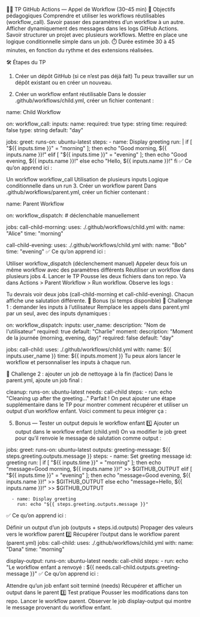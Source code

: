 🧑‍💻 TP GitHub Actions — Appel de Workflow (30–45 min)
🎯 Objectifs pédagogiques
Comprendre et utiliser les workflows réutilisables (workflow_call).
Savoir passer des paramètres d’un workflow à un autre.
Afficher dynamiquement des messages dans les logs GitHub Actions.
Savoir structurer un projet avec plusieurs workflows.
Mettre en place une logique conditionnelle simple dans un job.
⏱️ Durée estimée
30 à 45 minutes, en fonction du rythme et des extensions réalisées.

🛠️ Étapes du TP
1. Créer un dépôt GitHub (si ce n’est pas déjà fait)
Tu peux travailler sur un dépôt existant ou en créer un nouveau.

2. Créer un workflow enfant réutilisable
Dans le dossier .github/workflows/child.yml, créer un fichier contenant :

name: Child Workflow

on:
  workflow_call:
    inputs:
      name:
        required: true
        type: string
      time:
        required: false
        type: string
        default: "day"

jobs:
  greet:
    runs-on: ubuntu-latest
    steps:
      - name: Display greeting
        run: |
          if [ "${{ inputs.time }}" = "morning" ]; then
            echo "Good morning, ${{ inputs.name }}!"
          elif [ "${{ inputs.time }}" = "evening" ]; then
            echo "Good evening, ${{ inputs.name }}!"
          else
            echo "Hello, ${{ inputs.name }}!"
          fi
✅ Ce qu’on apprend ici :

Un workflow workflow_call
Utilisation de plusieurs inputs
Logique conditionnelle dans un run
3. Créer un workflow parent
Dans .github/workflows/parent.yml, créer un fichier contenant :

name: Parent Workflow

on:
  workflow_dispatch: # déclenchable manuellement

jobs:
  call-child-morning:
    uses: ./.github/workflows/child.yml
    with:
      name: "Alice"
      time: "morning"

  call-child-evening:
    uses: ./.github/workflows/child.yml
    with:
      name: "Bob"
      time: "evening"
✅ Ce qu’on apprend ici :

Utiliser workflow_dispatch (déclenchement manuel)
Appeler deux fois un même workflow avec des paramètres différents
Réutiliser un workflow dans plusieurs jobs
4. Lancer le TP
Pousse les deux fichiers dans ton repo.
Va dans Actions > Parent Workflow > Run workflow.
Observe les logs :

Tu devrais voir deux jobs (call-child-morning et call-child-evening).
Chacun affiche une salutation différente.
🧠 Bonus (si temps disponible)
🔁 Challenge 1 : demander les inputs à l’utilisateur
Remplace les appels dans parent.yml par un seul, avec des inputs dynamiques :

on:
  workflow_dispatch:
    inputs:
      user_name:
        description: "Nom de l'utilisateur"
        required: true
        default: "Charlie"
      moment:
        description: "Moment de la journée (morning, evening, day)"
        required: false
        default: "day"

jobs:
  call-child:
    uses: ./.github/workflows/child.yml
    with:
      name: ${{ inputs.user_name }}
      time: ${{ inputs.moment }}
Tu peux alors lancer le workflow et personnaliser les inputs à chaque run.

🧼 Challenge 2 : ajouter un job de nettoyage à la fin (factice)
Dans le parent.yml, ajoute un job final :

  cleanup:
    runs-on: ubuntu-latest
    needs: call-child
    steps:
      - run: echo "Cleaning up after the greeting..."
Parfait ! On peut ajouter une étape supplémentaire dans le TP pour montrer comment récupérer et utiliser un output d’un workflow enfant. Voici comment tu peux intégrer ça :

5. Bonus — Tester un output depuis le workflow enfant
1️⃣ Ajouter un output dans le workflow enfant (child.yml)
On va modifier le job greet pour qu’il renvoie le message de salutation comme output :

jobs:
  greet:
    runs-on: ubuntu-latest
    outputs:
      greeting-message: ${{ steps.greeting.outputs.message }}
    steps:
      - name: Set greeting message
        id: greeting
        run: |
          if [ "${{ inputs.time }}" = "morning" ]; then
            echo "message=Good morning, ${{ inputs.name }}!" >> $GITHUB_OUTPUT
          elif [ "${{ inputs.time }}" = "evening" ]; then
            echo "message=Good evening, ${{ inputs.name }}!" >> $GITHUB_OUTPUT
          else
            echo "message=Hello, ${{ inputs.name }}!" >> $GITHUB_OUTPUT

      - name: Display greeting
        run: echo "${{ steps.greeting.outputs.message }}"
✅ Ce qu’on apprend ici :

Définir un output d’un job (outputs + steps.id.outputs)
Propager des valeurs vers le workflow parent
2️⃣ Récupérer l’output dans le workflow parent (parent.yml)
jobs:
  call-child:
    uses: ./.github/workflows/child.yml
    with:
      name: "Dana"
      time: "morning"

  display-output:
    runs-on: ubuntu-latest
    needs: call-child
    steps:
      - run: echo "Le workflow enfant a renvoyé : ${{ needs.call-child.outputs.greeting-message }}"
✅ Ce qu’on apprend ici :

Attendre qu’un job enfant soit terminé (needs)
Récupérer et afficher un output dans le parent
3️⃣ Test pratique
Pousser les modifications dans ton repo.
Lancer le workflow parent.
Observer le job display-output qui montre le message provenant du workflow enfant.
